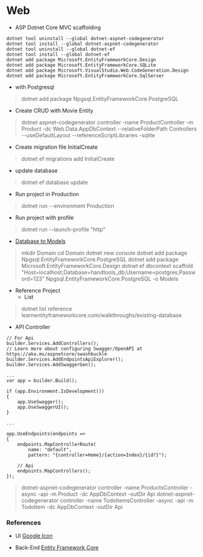 # Web

- ASP Dotnet Core MVC scaffolding 
~~~~
dotnet tool uninstall --global dotnet-aspnet-codegenerator
dotnet tool install --global dotnet-aspnet-codegenerator
dotnet tool uninstall --global dotnet-ef
dotnet tool install --global dotnet-ef
dotnet add package Microsoft.EntityFrameworkCore.Design
dotnet add package Microsoft.EntityFrameworkCore.SQLite
dotnet add package Microsoft.VisualStudio.Web.CodeGeneration.Design
dotnet add package Microsoft.EntityFrameworkCore.SqlServer
~~~~
- with Postgresql
> dotnet add package Npgsql.EntityFrameworkCore.PostgreSQL

- Create CRUD with Movie Entity
> dotnet aspnet-codegenerator controller -name ProductController -m Product -dc Web.Data.AppDbContext --relativeFolderPath Controllers --useDefaultLayout --referenceScriptLibraries -sqlite
- Create migration file InitialCreate
>dotnet ef migrations add InitialCreate
- update database
>dotnet ef database update

- Run project in Production
> dotnet run --environment Production
- Run project with profile
> dotnet run --launch-profile "http"

- [Database to Models](learnentityframeworkcore.com/walkthroughs/existing-database)
> mkdir Domain
> cd Domain
> dotnet new console
> dotnet add package Npgsql.EntityFrameworkCore.PostgreSQL
> dotnet add package Microsoft.EntityFrameworkCore.Design
> dotnet ef dbcontext scaffold "Host=localhost;Database=handtools_db;Username=postgres;Password=123" Npgsql.EntityFrameworkCore.PostgreSQL -o Models

- Reference Project
    - List
> dotnet list reference
> learnentityframeworkcore.com/walkthroughs/existing-database


- API Controller
~~~~
// For Api
builder.Services.AddControllers();
// Learn more about configuring Swagger/OpenAPI at https://aka.ms/aspnetcore/swashbuckle
builder.Services.AddEndpointsApiExplorer();
builder.Services.AddSwaggerGen();

...
var app = builder.Build();

if (app.Environment.IsDevelopment())
{
    app.UseSwagger();
    app.UseSwaggerUI();
}

...

app.UseEndpoints(endpoints =>
{
    endpoints.MapControllerRoute(
        name: "default",
        pattern: "{controller=Home}/{action=Index}/{id?}");

    // Api
    endpoints.MapControllers();
});
~~~~

> dotnet-aspnet-codegenerator controller -name ProductsController -async -api -m Product -dc AppDbContext -outDir Api
> dotnet-aspnet-codegenerator controller -name TodoItemsController -async -api -m TodoItem -dc AppDbContext -outDir Api

### References
- UI
[Google Icon](https://fonts.google.com/icons)

- Back-End
[Entity Framework Core](https://learn.microsoft.com/en-us/ef/core/)